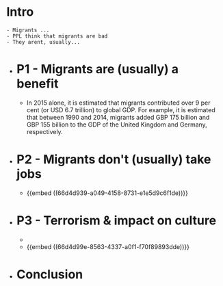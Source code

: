 # Intro
	- Migrants ...
	- PPL think that migrants are bad
	- They arent, usually...
- # P1 - Migrants are (usually) a benefit
	- In 2015 alone, it is estimated that migrants contributed over 9 per cent (or USD 6.7 trillion) to global GDP. For example, it is estimated that between 1990 and 2014, migrants added GBP 175 billion and GBP 155 billion to the GDP of the United Kingdom and Germany, respectively.
- # P2 - Migrants don't (usually) take jobs
	- {{embed ((66d4d939-a049-4158-8731-e1e5d9c6f1de))}}
- # P3 - Terrorism & impact on culture
	-
	- {{embed ((66d4d99e-8563-4337-a0f1-f70f89893dde))}}
- # Conclusion
